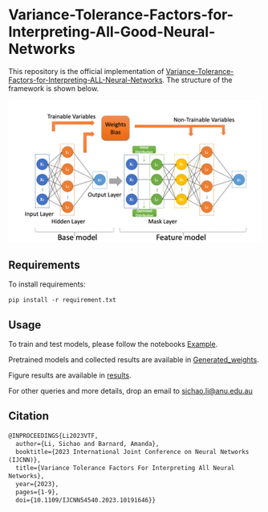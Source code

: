 # Variance-Tolerance-Factors-for-Interpreting-All-Good-Neural-Networks

This repository is the official implementation of [Variance-Tolerance-Factors-for-Interpreting-ALL-Neural-Networks](https://arxiv.org/abs/2209.13858).
The structure of the framework is shown below. 

![structure](./results/structure.png)

## Requirements

To install requirements:

```setup
pip install -r requirement.txt
```

## Usage

To train and test models, please follow the notebooks [Example](Example.ipynb).

Pretrained models and collected results are available in [Generated_weights](./Generated_weights).

Figure results are available in [results](./results).

For other queries and more details, drop an email to sichao.li@anu.edu.au

## Citation

```
@INPROCEEDINGS{Li2023VTF,
  author={Li, Sichao and Barnard, Amanda},
  booktitle={2023 International Joint Conference on Neural Networks (IJCNN)}, 
  title={Variance Tolerance Factors For Interpreting All Neural Networks}, 
  year={2023},
  pages={1-9},
  doi={10.1109/IJCNN54540.2023.10191646}}
```



